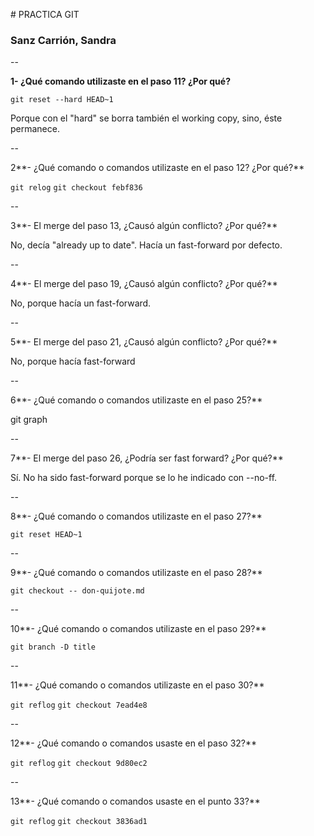 ﻿﻿﻿﻿﻿﻿﻿﻿﻿﻿# PRACTICA GIT### Sanz Carrión, Sandra--**1- ¿Qué comando utilizaste en el paso 11? ¿Por qué?**`git reset --hard HEAD~1`Porque con el "hard" se borra también el working copy, sino, éste permanece.--2**- ¿Qué comando o comandos utilizaste en el paso 12? ¿Por qué?**`git relog` `git checkout febf836`--3**- El merge del paso 13, ¿Causó algún conflicto? ¿Por qué?**No, decía "already up to date". Hacía un fast-forward por defecto.--4**- El merge del paso 19, ¿Causó algún conflicto? ¿Por qué?**No, porque hacía un fast-forward.--5**- El merge del paso 21, ¿Causó algún conflicto? ¿Por qué?**No, porque hacía fast-forward--6**- ¿Qué comando o comandos utilizaste en el paso 25?**git graph--7**- El merge del paso 26, ¿Podría ser fast forward? ¿Por qué?**Sí. No ha sido fast-forward porque se lo he indicado con --no-ff.--8**- ¿Qué comando o comandos utilizaste en el paso 27?**`git reset HEAD~1`--9**- ¿Qué comando o comandos utilizaste en el paso 28?**`git checkout -- don-quijote.md`--10**- ¿Qué comando o comandos utilizaste en el paso 29?**`git branch -D title`--11**- ¿Qué comando o comandos utilizaste en el paso 30?**`git reflog` `git checkout 7ead4e8`--12**- ¿Qué comando o comandos usaste en el paso 32?**`git reflog` `git checkout 9d80ec2`--13**- ¿Qué comando o comandos usaste en el punto 33?**`git reflog` `git checkout 3836ad1`